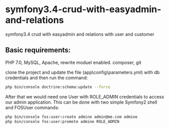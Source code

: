 # symfony3.4-crud-with-easyadmin-and-relations
symfony3.4 crud with easyadmin and relations with user and customer

## Basic requirements: 
PHP 7.0, MySQL, Apache, rewrite moduel enabled. composer, git 

clone the project and update the file (app\config\parameters.yml) with db credentials and then run the command:
```bash
php bin/console doctrine:schema:update --force
``` 

After that we would need one User with ROLE_ADMIN credentials to access our admin application. This can be done with two simple Symfony2 shell and FOSUser commands:

```bash
php bin/console fos:user:create admine admin@me.com admine
php bin/console fos:user:promote admine ROLE_ADMIN
```
